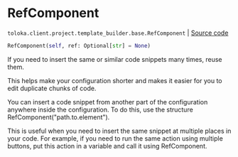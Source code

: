 # RefComponent
`toloka.client.project.template_builder.base.RefComponent` | [Source code](https://github.com/Toloka/toloka-kit/blob/v0.1.24/src/client/project/template_builder/base.py#L190)

```python
RefComponent(self, ref: Optional[str] = None)
```

If you need to insert the same or similar code snippets many times, reuse them.


This helps make your configuration shorter and makes it easier for you to edit duplicate chunks of code.

You can insert a code snippet from another part of the configuration anywhere inside the configuration. To do this,
use the structure RefComponent("path.to.element").

This is useful when you need to insert the same snippet at multiple places in your code. For example, if you need
to run the same action using multiple buttons, put this action in a variable and call it using RefComponent.

